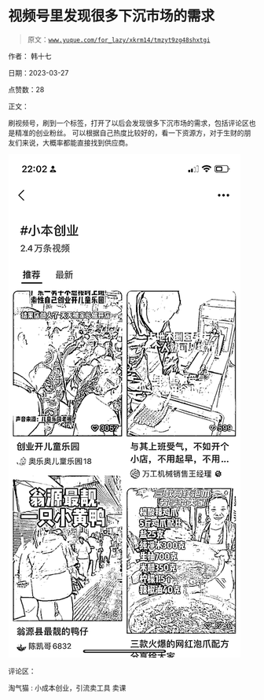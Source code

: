 # 视频号里发现很多下沉市场的需求

> 原文：[`www.yuque.com/for_lazy/xkrm14/tmzyt9zg48shxtgi`](https://www.yuque.com/for_lazy/xkrm14/tmzyt9zg48shxtgi)

作者： 韩十七

日期：2023-03-27

点赞数：28

正文：

刷视频号，刷到一个标签，打开了以后会发现很多下沉市场的需求，包括评论区也是精准的创业粉丝。 可以根据自己热度比较好的，看一下资源方，对于生财的朋友们来说，大概率都能直接找到供应商。

![](img/5e6a2c1a140f63a7fc991b1e52768fc4.png)

评论区：

淘气猫 : 小成本创业，引流卖工具 卖课

